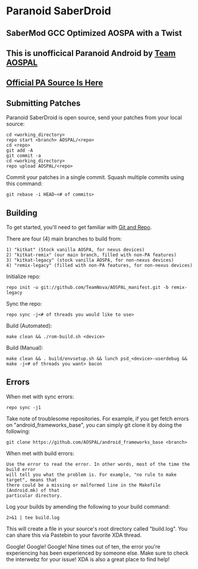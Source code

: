 Paranoid SaberDroid
===================
SaberMod GCC Optimized AOSPA with a Twist
-----------------------------------------

This is unofficical Paranoid Android by [Team AOSPAL](http://google.com/+AospalOrg)
-----------------------------------------------------------------------------------


[Official PA Source Is Here](https://github.com/AOSPA)
------------------------------------------------------

Submitting Patches
------------------

Paranoid SaberDroid is open source, send your patches from your local source:

    cd <working_directory>
    repo start <branch> AOSPAL/<repo>
    cd <repo>
    git add -A
    git commit -a
    cd <working_directory>
    repo upload AOSPAL/<repo>

Commit your patches in a single commit. Squash multiple commits using this command:

    git rebase -i HEAD~<# of commits>

Building
--------

To get started, you'll need to get
familiar with [Git and Repo](http://source.android.com/download/using-repo).

There are four (4) main branches to build from:

    1) "kitkat" (Stock vanilla AOSPA, for nexus devices)
    2) "kitkat-remix" (our main branch, filled with non-PA features)
    3) "kitkat-legacy" (stock vanilla AOSPA, for non-nexus devices)
    4) "remix-legacy" (filled with non-PA features, for non-nexus devices)


Initialize repo:

    repo init -u git://github.com/TeamNova/AOSPAL_manifest.git -b remix-legacy

Sync the repo:

    repo sync -j<# of threads you would like to use>

Build (Automated):

    make clean && ./rom-build.sh <device>

Build (Manual):

    make clean && . build/envsetup.sh && lunch psd_<device>-userdebug && make -j<# of threads you want> bacon


Errors
------

When met with sync errors:

    repo sync -j1

Take note of troublesome repositories. For example, if you get fetch errors on "android_frameworks_base", you can simply git clone it by doing the following:

    git clone https://github.com/AOSPAL/android_frameworks_base <branch>

When met with build errors:

    Use the error to read the error. In other words, most of the time the build error
    will tell you what the problem is. For example, "no rule to make target", means that
    there could be a missing or malformed line in the Makefile (Android.mk) of that
    particular directory.

Log your builds by amending the following to your build command:

    2>&1 | tee build.log

This will create a file in your source's root directory called "build.log". You can share this via Pastebin
to your favorite XDA thread.

Google! Google! Google! Nine times out of ten, the error you're experiencing has been experienced by someone
else. Make sure to check the interwebz for your issue! XDA is also a great place to find help!
